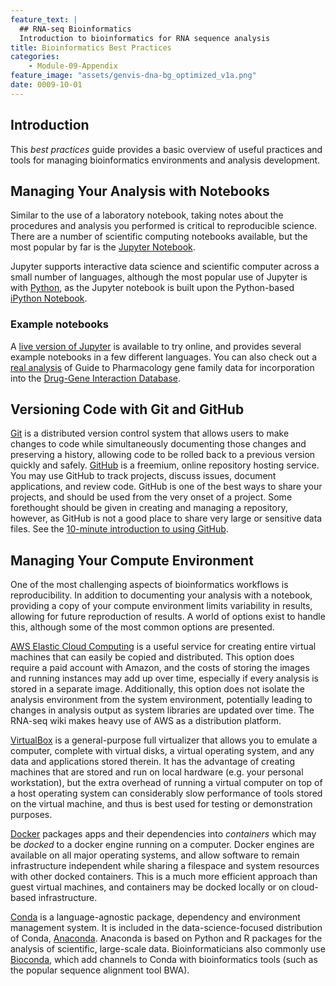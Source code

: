 ```yaml
---
feature_text: |
  ## RNA-seq Bioinformatics
  Introduction to bioinformatics for RNA sequence analysis
title: Bioinformatics Best Practices
categories:
    - Module-09-Appendix
feature_image: "assets/genvis-dna-bg_optimized_v1a.png"
date: 0009-10-01
---
```


## Introduction

This _best practices_ guide provides a basic overview of useful practices and tools for managing bioinformatics environments and analysis development. 

## Managing Your Analysis with Notebooks

Similar to the use of a laboratory notebook, taking notes about the procedures and analysis you performed is critical to reproducible science. There are a number of scientific computing notebooks available, but the most popular by far is the [Jupyter Notebook][Jupyter].

[Jupyter]: http://jupyter.org/

Jupyter supports interactive data science and scientific computer across a small number of languages, although the most popular use of Jupyter is with [Python][Python], as the Jupyter notebook is built upon the Python-based [iPython Notebook][iPython].

[Python]: https://www.python.org/
[iPython]: https://ipython.org/
 

### Example notebooks

A [live version of Jupyter][live-Jupyter] is available to try online, and provides several example notebooks in a few different languages. You can also check out a [real analysis][analysis] of Guide to Pharmacology gene family data for incorporation into the [Drug-Gene Interaction Database][dgidb]. 

[live-Jupyter]: https://try.jupyter.org
[analysis]: https://gist.github.com/ahwagner/595291c53ddaf8da64e995ad3a555d54
[dgidb]: http://www.dgidb.org/faq

## Versioning Code with Git and GitHub

[Git][git] is a distributed version control system that allows users to make changes to code while simultaneously documenting those changes and preserving a history, allowing code to be rolled back to a previous version quickly and safely. [GitHub][GitHub] is a freemium, online repository hosting service. You may use GitHub to track projects, discuss issues, document applications, and review code. GitHub is one of the best ways to share your projects, and should be used from the very onset of a project. Some forethought should be given in creating and managing a repository, however, as GitHub is not a good place to share very large or sensitive data files. See the [10-minute introduction to using GitHub][GitHub-guide].

[git]: https://git-scm.com/
[GitHub]: https://github.com/
[GitHub-guide]: https://guides.github.com/activities/hello-world/ 

## Managing Your Compute Environment

One of the most challenging aspects of bioinformatics workflows is reproducibility. In addition to documenting your analysis with a notebook, providing a copy of your compute environment limits variability in results, allowing for future reproduction of results. A world of options exist to handle this, although some of the most common options are presented.

[AWS Elastic Cloud Computing][EC2] is a useful service for creating entire virtual machines that can easily be copied and distributed. This option does require a paid account with Amazon, and the costs of storing the images and running instances may add up over time, especially if every analysis is stored in a separate image. Additionally, this option does not isolate the analysis environment from the system environment, potentially leading to changes in analysis output as system libraries are updated over time. The RNA-seq wiki makes heavy use of AWS as a distribution platform.

[VirtualBox][VirtualBox] is a general-purpose full virtualizer that allows you to emulate a computer, complete with virtual disks, a virtual operating system, and any data and applications stored therein. It has the advantage of creating machines that are stored and run on local hardware (e.g. your personal workstation), but the extra overhead of running a virtual computer on top of a host operating system can considerably slow performance of tools stored on the virtual machine, and thus is best used for testing or demonstration purposes.

[Docker][Docker] packages apps and their dependencies into _containers_ which may be _docked_ to a docker engine running on a computer. Docker engines are available on all major operating systems, and allow software to remain infrastructure independent while sharing a filespace and system resources with other docked containers.  This is a much more efficient approach than guest virtual machines, and containers may be docked locally or on cloud-based infrastructure.

[Conda][Conda] is a language-agnostic package, dependency and environment management system. It is included in the data-science-focused distribution of Conda, [Anaconda][Anaconda]. Anaconda is based on Python and R packages for the analysis of scientific, large-scale data. Bioinformaticians also commonly use [Bioconda][Bioconda], which add channels to Conda with bioinformatics tools (such as the popular sequence alignment tool BWA).

[Anaconda]: https://www.anaconda.com/why-anaconda/
[Conda]: http://conda.pydata.org/docs/
[Bioconda]: https://bioconda.github.io/
[EC2]: https://aws.amazon.com/ec2/
[VirtualBox]: https://www.virtualbox.org/wiki/Downloads
[Docker]: https://docs.docker.com/engine/understanding-docker/
